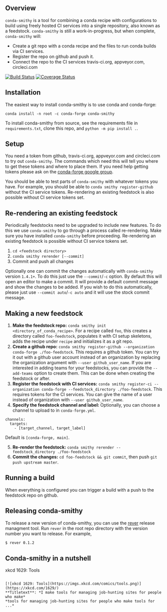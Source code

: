 Overview
--------

`conda-smithy` is a tool for combining a conda recipe with configurations to build using freely hosted CI services into a single repository, also known as a feedstock.
`conda-smithy` is still a work-in-progress, but when complete, `conda-smithy` will:

+ Create a git repo with a conda recipe and the files to run conda builds via CI
  services.
+ Register the repo on github and push it.
+ Connect the repo to the CI services travis-ci.org, appveyor.com, circleci.com

[![Build Status](https://travis-ci.org/conda-forge/conda-smithy.svg)](https://travis-ci.org/conda-forge/conda-smithy)
[![Coverage Status](https://coveralls.io/repos/github/conda-forge/conda-smithy/badge.svg?branch=master)](https://coveralls.io/github/conda-forge/conda-smithy?branch=master)

Installation
------------

The easiest way to install conda-smithy is to use conda and conda-forge:

```
conda install -n root -c conda-forge conda-smithy
```

To install conda-smithy from source, see the requirements file in `requirements.txt`, clone this
repo, and `python -m pip install .`.

Setup
-----

You need a token from github, travis-ci.org, appveyor.com and circleci.com to try out
`conda-smithy`. The commands which need this will tell you where to get these tokens and where to
place them. If you need help getting tokens please ask on the
[conda-forge google group](https://groups.google.com/forum/?hl=en#!forum/conda-forge).

You should be able to test parts of `conda-smithy` with whatever tokens you have.
For example, you should be able to `conda smithy register-github` without the CI service tokens.
Re-rendering an existing feedstock is also possible without CI service tokens set.

Re-rendering an existing feedstock
----------------------------------

Periodically feedstocks need to be upgraded to include new features. To do
this we use `conda-smithy` to go through a process called re-rendering.
Make sure you have installed `conda-smithy` before proceeding.
Re-rendering an existing feedstock is possible without CI service tokens set.

1. `cd <feedstock directory>`
2. `conda smithy rerender [--commit]`
3. Commit and push all changes

Optionally one can commit the changes automatically with `conda-smithy` version `1.4.1+`.
To do this just use the `--commit`/`-c` option. By default this will open an editor to make a commit.
It will provide a default commit message and show the changes to be added. If you wish to do this
automatically, please just use `--commit auto`/`-c auto` and it will use the stock commit message.

Making a new feedstock
----------------------

1. **Make the feedstock repo:** `conda smithy init
<directory_of_conda_recipe>`.     For a recipe called `foo`, this creates a
directory called `foo-feedstock`, populates it with CI setup skeletons, adds the recipe under
`recipe` and initializes it as a git repo.
2. **Create a github repo:** `conda smithy register-github --organization conda-forge ./foo-feedstock`.
This requires a github token. You can try it out with a github user account
instead of an organization by replacing the organization argument with
`--user github_user_name`. If you are interested in adding teams for your feedstocks,
you can provide the `--add-teams` option to create them. This can be done when creating
the feedstock or after.
3. **Register the feedstock with CI services:**
`conda smithy register-ci --organization conda-forge --feedstock_directory ./foo-feedstock`.
This requires tokens for the CI services. You can give the name of a user instead
of organization with `--user github_user_name`.
4. **Specify the feedstock channel and label:**
Optionally, you can choose a channel to upload to in `conda-forge.yml`.
  ```
  channels:
    targets:
      - [target_channel, target_label]
  ```
  Default is `[conda-forge, main]`.

5. **Re-render the feedstock:** ``conda smithy rerender --feedstock_directory ./foo-feedstock``
6. **Commit the changes:** ``cd foo-feedstock && git commit``, then push ``git push upstream master``.

Running a build
---------------

When everything is configured you can trigger a build with a push to the feedstock repo on github.

Releasing conda-smithy
----------------------
To release a new version of conda-smithy, you can use the
[rever](https://regro.github.io/rever-docs/index.html) release managment tool.
Run `rever` in the root repo directory with the version number you want to release.
For example,

```sh
$ rever 0.1.2
```


Conda-smithy in a nutshell
--------------------------

xkcd 1629: Tools
~~~~~~~~~~~~~~~~

[![xkcd 1629: Tools](https://imgs.xkcd.com/comics/tools.png)](https://xkcd.com/1629/)
**Titletext**: *I make tools for managing job-hunting sites for people who make*
*tools for managing job-hunting sites for people who make tools for ...*
